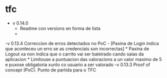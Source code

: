 # tfc
- v 0.14.0 
    * Readme con versions en forma de lista
    * 
-v 0.13.4 Correccion de erros detectados no PoC
    - [Paxina de Login indica que aconteceu un erro se as credenciais son incorrectas]
    * Paxina de Logout xa non indica que o carrito vai ser baleirado cando saias da aplicacion
    * Limitouse a puntuacion das valoracions a un valor maximo de 5 e puxose obligatoria xunto co usuario a ser valorado
-v 0.13.3 Proof of concept (PoC). Punto de partida para o TFC
